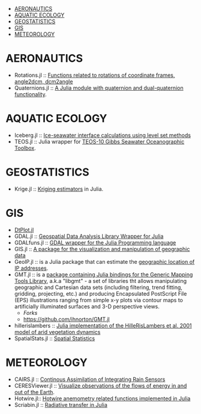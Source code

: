 * [AERONAUTICS](#aeronautics)
* [AQUATIC ECOLOGY](#aquatic-ecology)
* [GEOSTATISTICS](#geostatistics)
* [GIS](#gis)
* [METEOROLOGY](#meteorology)


# AERONAUTICS
* Rotations.jl :: [Functions related to rotations of coordinate frames, angle2dcm, dcm2angle](https://github.com/ronisbr/Rotations.jl)
* Quaternions.jl :: [A Julia module with quaternion and dual-quaternion functionality](https://github.com/forio/Quaternions.jl).


# AQUATIC ECOLOGY
* Iceberg.jl :: [Ice-seawater interface calculations using level set methods](https://github.com/njwilson23/Iceberg.jl)
* TEOS.jl :: Julia wrapper for [TEOS-10 Gibbs Seawater Oceanographic Toolbox](https://github.com/njwilson23/TEOS.jl).

# GEOSTATISTICS
* Krige.jl :: [Kriging estimators](https://github.com/njwilson23/Krige.jl) in Julia.

# GIS 
* [DtPlot.jl](https://github.com/dejakaymac/DtPlot.jl)
* GDAL.jl :: [Geospatial Data Analysis Library Wrapper for Julia](https://github.com/wkearn/GDAL.jl)
* GDALfuns.jl :: [GDAL wrapper for the Julia Programming language](https://github.com/meggart/GDALfuns.jl)
* GIS.jl :: [A package for the visualization and manipulation of geographic data](https://github.com/wkearn/GIS.jl)
* GeoIP.jl :: is a Julia package that can estimate the [geographic location of IP addresses](https://github.com/johnmyleswhite/GeoIP.jl).
* GMT.jl :: is a [package containing Julia bindings for the Generic Mapping Tools Library](https://github.com/joa-quim/GMT.jl), a.k.a "libgmt" - a set of libraries tht allows manipulating geographic and Cartesian data sets (including filtering, trend fitting, gridding, projecting, etc.) and producing Encapsulated PostScript File (EPS) illustrations ranging from simple x-y plots via contour maps to artificially illuminated surfaces and 3-D perspective views. 
   * *Forks*
   * https://github.com/ihnorton/GMT.jl
* hillerislambers :: [Julia implementation of the HilleRisLambers et al. 2001 model of arid vegetation dynamics](https://github.com/wkearn/hillerislambers)
* SpatialStats.jl :: [Spatial Statistics](https://github.com/dchudz/SpatialStats.jl)


# METEOROLOGY
* CAIRS.jl :: [Continous Assimilation of Integrating Rain Sensors](https://github.com/scheidan/CAIRS.jl)
* CERESViewer.jl :: [Visualize observations of the flows of energy in and out of the Earth](https://github.com/jsbj/CERESViewer.jl).
* Hotwire.jl:: [Hotwire anemometry related functions implemented in Julia](https://github.com/pjabardo/Hotwire.jl)
* Scriabin.jl :: [Radiative transfer in Julia](https://github.com/jsbj/Scriabin.jl)

